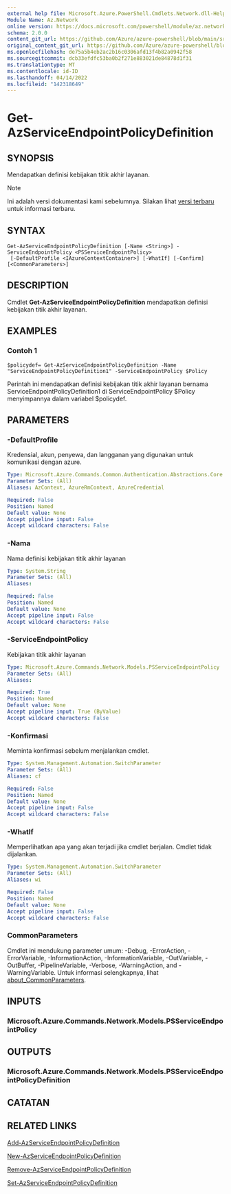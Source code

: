 ```yaml
---
external help file: Microsoft.Azure.PowerShell.Cmdlets.Network.dll-Help.xml
Module Name: Az.Network
online version: https://docs.microsoft.com/powershell/module/az.network/get-azserviceendpointpolicydefinition
schema: 2.0.0
content_git_url: https://github.com/Azure/azure-powershell/blob/main/src/Network/Network/help/Get-AzServiceEndpointPolicyDefinition.md
original_content_git_url: https://github.com/Azure/azure-powershell/blob/main/src/Network/Network/help/Get-AzServiceEndpointPolicyDefinition.md
ms.openlocfilehash: de75a5b4eb2ac2b16c0306afd13f4b82a0942f58
ms.sourcegitcommit: dcb33efdfc53ba0b2f271e883021de84878d1f31
ms.translationtype: MT
ms.contentlocale: id-ID
ms.lasthandoff: 04/14/2022
ms.locfileid: "142318649"
---
```

# Get-AzServiceEndpointPolicyDefinition

## SYNOPSIS
Mendapatkan definisi kebijakan titik akhir layanan.

> [!NOTE]
>Ini adalah versi dokumentasi kami sebelumnya. Silakan lihat [versi terbaru](/powershell/module/az.network/get-azserviceendpointpolicydefinition) untuk informasi terbaru.

## SYNTAX

```
Get-AzServiceEndpointPolicyDefinition [-Name <String>] -ServiceEndpointPolicy <PSServiceEndpointPolicy>
 [-DefaultProfile <IAzureContextContainer>] [-WhatIf] [-Confirm] [<CommonParameters>]
```

## DESCRIPTION
Cmdlet **Get-AzServiceEndpointPolicyDefinition** mendapatkan definisi kebijakan titik akhir layanan.

## EXAMPLES

### Contoh 1
```
$policydef= Get-AzServiceEndpointPolicyDefinition -Name "ServiceEndpointPolicyDefinition1" -ServiceEndpointPolicy $Policy
```

Perintah ini mendapatkan definisi kebijakan titik akhir layanan bernama ServiceEndpointPolicyDefinition1 di ServiceEndpointPolicy $Policy menyimpannya dalam variabel $policydef.

## PARAMETERS

### -DefaultProfile
Kredensial, akun, penyewa, dan langganan yang digunakan untuk komunikasi dengan azure.

```yaml
Type: Microsoft.Azure.Commands.Common.Authentication.Abstractions.Core.IAzureContextContainer
Parameter Sets: (All)
Aliases: AzContext, AzureRmContext, AzureCredential

Required: False
Position: Named
Default value: None
Accept pipeline input: False
Accept wildcard characters: False
```

### -Nama
Nama definisi kebijakan titik akhir layanan

```yaml
Type: System.String
Parameter Sets: (All)
Aliases:

Required: False
Position: Named
Default value: None
Accept pipeline input: False
Accept wildcard characters: False
```

### -ServiceEndpointPolicy
Kebijakan titik akhir layanan

```yaml
Type: Microsoft.Azure.Commands.Network.Models.PSServiceEndpointPolicy
Parameter Sets: (All)
Aliases:

Required: True
Position: Named
Default value: None
Accept pipeline input: True (ByValue)
Accept wildcard characters: False
```

### -Konfirmasi
Meminta konfirmasi sebelum menjalankan cmdlet.

```yaml
Type: System.Management.Automation.SwitchParameter
Parameter Sets: (All)
Aliases: cf

Required: False
Position: Named
Default value: None
Accept pipeline input: False
Accept wildcard characters: False
```

### -WhatIf
Memperlihatkan apa yang akan terjadi jika cmdlet berjalan. Cmdlet tidak dijalankan.

```yaml
Type: System.Management.Automation.SwitchParameter
Parameter Sets: (All)
Aliases: wi

Required: False
Position: Named
Default value: None
Accept pipeline input: False
Accept wildcard characters: False
```

### CommonParameters
Cmdlet ini mendukung parameter umum: -Debug, -ErrorAction, -ErrorVariable, -InformationAction, -InformationVariable, -OutVariable, -OutBuffer, -PipelineVariable, -Verbose, -WarningAction, and -WarningVariable. Untuk informasi selengkapnya, lihat [about_CommonParameters](http://go.microsoft.com/fwlink/?LinkID=113216).

## INPUTS

### Microsoft.Azure.Commands.Network.Models.PSServiceEndpointPolicy

## OUTPUTS

### Microsoft.Azure.Commands.Network.Models.PSServiceEndpointPolicyDefinition

## CATATAN

## RELATED LINKS

[Add-AzServiceEndpointPolicyDefinition](./Add-AzServiceEndpointPolicyDefinition.md)

[New-AzServiceEndpointPolicyDefinition](./New-AzServiceEndpointPolicyDefinition.md)

[Remove-AzServiceEndpointPolicyDefinition](./Remove-AzServiceEndpointPolicyDefinition.md)

[Set-AzServiceEndpointPolicyDefinition](./Set-AzServiceEndpointPolicyDefinition.md)
